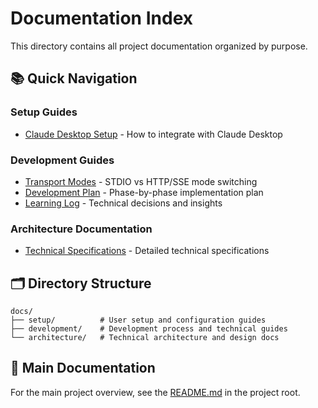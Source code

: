 # Documentation Index

This directory contains all project documentation organized by purpose.

## 📚 Quick Navigation

### Setup Guides
- [Claude Desktop Setup](setup/CLAUDE_DESKTOP_SETUP.md) - How to integrate with Claude Desktop

### Development Guides  
- [Transport Modes](development/TRANSPORT_MODES.md) - STDIO vs HTTP/SSE mode switching
- [Development Plan](development/plan.md) - Phase-by-phase implementation plan
- [Learning Log](development/LEARNING_LOG.md) - Technical decisions and insights

### Architecture Documentation
- [Technical Specifications](architecture/spec.md) - Detailed technical specifications

## 🗂️ Directory Structure

```
docs/
├── setup/          # User setup and configuration guides
├── development/    # Development process and technical guides  
└── architecture/   # Technical architecture and design docs
```

## 📖 Main Documentation

For the main project overview, see the [README.md](../README.md) in the project root.